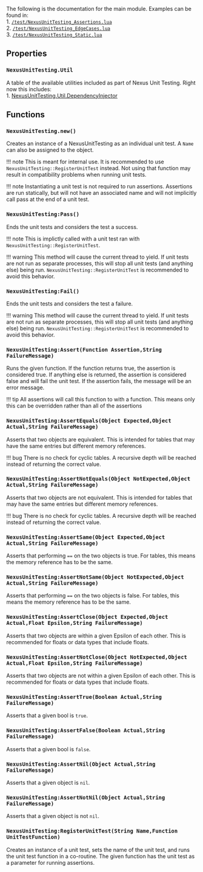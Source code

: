 The following is the documentation for the main module.
Examples can be found in:
<br>1. [`/test/NexusUnitTesting_Assertions.lua`](https://github.com/TheNexusAvenger/Nexus-Unit-Testing/blob/master/test/NexusUnitTesting_Assertions.lua)
<br>2. [`/test/NexusUnitTesting_EdgeCases.lua`](https://github.com/TheNexusAvenger/Nexus-Unit-Testing/blob/master/test/NexusUnitTesting_EdgeCases.lua)
<br>3. [`/test/NexusUnitTesting_Static.lua`](https://github.com/TheNexusAvenger/Nexus-Unit-Testing/blob/master/test/NexusUnitTesting_Static.lua)

## Properties
### `NexusUnitTesting.Util`
A table of the available utilities included as part of
Nexus Unit Testing. Right now this includes:
<br>1. [NexusUnitTesting.Util.DependencyInjector](../getting-started/util/nexus-depenendy-injector.md)

## Functions
### `NexusUnitTesting.new()`
Creates an instance of a NexusUnitTesting as an
individual unit test. A `Name` can also
be assigned to the object.

!!! note
    This is meant for internal use. It is recommended 
    to use `NexusUnitTesting::RegisterUnitTest` instead.
    Not using that function may result in compatibility
    problems when running unit tests.

!!! note
    Instantiating a unit test is not required to run
    assertions. Assertions are run statically, but will
    not have an associated name and will not implicitly
    call pass at the end of a unit test.

### `NexusUnitTesting:Pass()`
Ends the unit tests and considers the test a success.

!!! note
    This is implictly called with a unit test ran
    with `NexusUnitTesting::RegisterUnitTest`.

!!! warning
    This method will cause the current thread to yield.
    If unit tests are not run as separate processes, this
    will stop all unit tests (and anything else) being run.
    `NexusUnitTesting::RegisterUnitTest` is recommended to
    avoid this behavior.

### `NexusUnitTesting:Fail()`
Ends the unit tests and considers the test a failure.

!!! warning
    This method will cause the current thread to yield.
    If unit tests are not run as separate processes, this
    will stop all unit tests (and anything else) being run.
    `NexusUnitTesting::RegisterUnitTest` is recommended to
    avoid this behavior.

### `NexusUnitTesting:Assert(Function Assertion,String FailureMessage)`
Runs the given function. If the function returns true,
the assertion is considered true. If anything else is
returned, the assertion is considered false and will
fail the unit test. If the assertion fails, the message
will be an error message.

!!! tip
    All assertions will call this function to with a function.
    This means only this can be overridden rather than all
    of the assertions

### `NexusUnitTesting:AssertEquals(Object Expected,Object Actual,String FailureMessage)`
Asserts that two objects are equivalent. This is intended
for tables that may have the same entries but different
memory references.

!!! bug
    There is no check for cyclic tables. A recursive depth will be reached
    instead of returning the correct value.

### `NexusUnitTesting:AssertNotEquals(Object NotExpected,Object Actual,String FailureMessage)`
Asserts that two objects are not equivalent. This is intended
for tables that may have the same entries but different
memory references.

!!! bug
    There is no check for cyclic tables. A recursive depth will be reached
    instead of returning the correct value.

### `NexusUnitTesting:AssertSame(Object Expected,Object Actual,String FailureMessage)`
Asserts that performing `==` on the two objects is true.
For tables, this means the memory reference has to be
the same.

### `NexusUnitTesting:AssertNotSame(Object NotExpected,Object Actual,String FailureMessage)`
Asserts that performing `==` on the two objects is false.
For tables, this means the memory reference has to be
the same.

### `NexusUnitTesting:AssertClose(Object Expected,Object Actual,Float Epsilon,String FailureMessage)`
Asserts that two objects are within a given Epsilon
of each other. This is recommended for floats or
data types that include floats.

### `NexusUnitTesting:AssertNotClose(Object NotExpected,Object Actual,Float Epsilon,String FailureMessage)`
Asserts that two objects are not within a given Epsilon
of each other. This is recommended for floats or
data types that include floats.

### `NexusUnitTesting:AssertTrue(Boolean Actual,String FailureMessage)`
Asserts that a given bool is `true`.

### `NexusUnitTesting:AssertFalse(Boolean Actual,String FailureMessage)`
Asserts that a given bool is `false`.

### `NexusUnitTesting:AssertNil(Object Actual,String FailureMessage)`
Asserts that a given object is `nil`.

### `NexusUnitTesting:AssertNotNil(Object Actual,String FailureMessage)`
Asserts that a given object is not `nil`.

### `NexusUnitTesting:RegisterUnitTest(String Name,Function UnitTestFunction)`
Creates an instance of a unit test, sets the name of
the unit test, and runs the unit test function in
a co-routine. The given function has the unit test
as a parameter for running assertions.